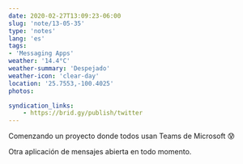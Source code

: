 ```yaml
---
date: 2020-02-27T13:09:23-06:00
slug: 'note/13-05-35'
type: 'notes'
lang: 'es'
tags:
- 'Messaging Apps'
weather: '14.4°C'
weather-summary: 'Despejado'
weather-icon: 'clear-day'
location: '25.7553,-100.4025'
photos:

syndication_links:
    - https://brid.gy/publish/twitter
---
```

Comenzando un proyecto donde todos usan Teams de Microsoft 😰

Otra aplicación de mensajes abierta en todo momento. 

